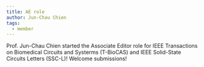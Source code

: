 ```yaml
---
title: AE role
author: Jun-Chau Chien
tags:
  - member
---
```


Prof. Jun-Chau Chien started the Associate Editor role for IEEE Transactions on Biomedical Circuits and Systerms (T-BioCAS) and IEEE Solid-State Circuits Letters (SSC-L)! Welcome submissions! 
